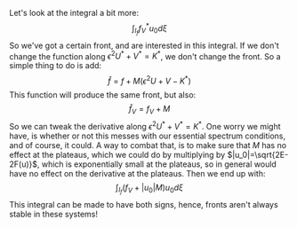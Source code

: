 Let's look at the integral a bit more:
$$
\int_{I_f}f_V^* u_0 d\xi
$$
So we've got a certain front, and are interested in this integral. If we don't change the function along $\epsilon^2U^*+ V^*=K^*$, we don't change the front. So a simple thing to do is add:
$$
\hat f = f+M(\epsilon^2 U+V-K^*)
$$
This function will produce the same front, but also:
$$
\hat f_V = f_V+M
$$
So we can tweak the derivative along $\epsilon^2U^*+ V^*=K^*$. One worry we might have, is whether or not this messes with our essential spectrum conditions, and of course, it could. A way to combat that, is to make sure that $M$ has no effect at the plateaus, which we could do by multiplying by $|u_0|=\sqrt{2E-2F(u)}$, which is exponentially small at the plateaus, so in general would have no effect on the derivative at the plateaus. Then we end up with:
$$
\int_{I_f}( f_V+|u_0|M) u_0 d\xi
$$
This integral can be made to have both signs, hence, fronts aren't always stable in these systems!

